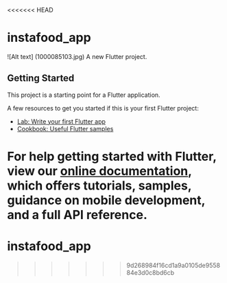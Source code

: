 <<<<<<< HEAD
# instafood_app
![Alt text] (1000085103.jpg)
A new Flutter project.

## Getting Started

This project is a starting point for a Flutter application.

A few resources to get you started if this is your first Flutter project:

- [Lab: Write your first Flutter app](https://flutter.dev/docs/get-started/codelab)
- [Cookbook: Useful Flutter samples](https://flutter.dev/docs/cookbook)

For help getting started with Flutter, view our
[online documentation](https://flutter.dev/docs), which offers tutorials,
samples, guidance on mobile development, and a full API reference.
=======
# instafood_app
>>>>>>> 9d268984f16cd1a9a0105de955884e3d0c8bd6cb
